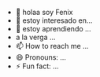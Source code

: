 - 👋 holaa soy Fenix
- 👀 estoy interesado en...
- 🌱 estoy aprendiendo  ...
- a la verga ...
- 📫 How to reach me ...
- 😄 Pronouns: ...
- ⚡ Fun fact: ...

<!---
Kingoz067/Kingoz067 is a ✨ special ✨ repository because its `README.md` (this file) appears on your GitHub profile.
You can click the Preview link to take a look at your changes.
--->
